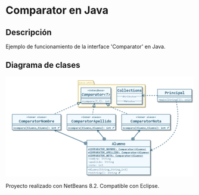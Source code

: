 # Comparator en Java

## Descripción

Ejemplo de funcionamiento de la interface 'Comparator' en Java.

## Diagrama de clases

![Diagrama de clases](src/uml/clases-comparator-java.png)

Proyecto realizado con NetBeans 8.2. Compatible con Eclipse.